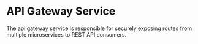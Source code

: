 # API Gateway Service

The api gateway service is responsible for securely exposing routes from multiple microservices to REST API consumers.